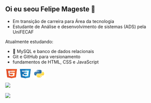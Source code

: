 ## Oi eu seou Felipe Mageste 👋

- Em transição de carreira para Área da tecnologia
- Estudante de Análise e desenvolvimento de sistemas (ADS) pela UniFECAF

Atualmente estudando:
- 📘 MySQL e banco de dados relacionais
-  Git e GitHub para versionamento
-  fundamentos de HTML, CSS e JavaScript

 <img align="center" alt="Felipe-HTML" height="30" width="40" src="https://raw.githubusercontent.com/devicons/devicon/master/icons/html5/html5-original.svg">
  <img align="center" alt="Felipe-CSS" height="30" width="40" src="https://raw.githubusercontent.com/devicons/devicon/master/icons/css3/css3-original.svg">
<img align="center" alt="Felipe-Python" height="30" width="40" src="https://raw.githubusercontent.com/devicons/devicon/master/icons/python/python-original.svg">

<a href = "Gmail:felipemageste@gmail.com"><img src="https://img.shields.io/badge/-Gmail-%23333?style=for-the-badge&logo=gmail&logoColor=white" target="_blank"></a>

 <a href="https://www.linkedin.com/in/felipe-mageste-a935382a5/" target="_blank"><img src="https://img.shields.io/badge/-LinkedIn-%230077B5?style=for-the-badge&logo=linkedin&logoColor=white" target="_blank"></a>
